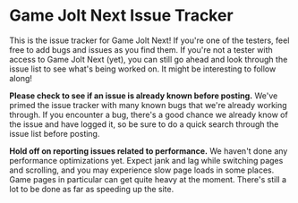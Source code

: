 # Game Jolt Next Issue Tracker

This is the issue tracker for Game Jolt Next! If you're one of the testers, feel free to add bugs and issues as you find them. If you're not a tester with access to Game Jolt Next (yet), you can still go ahead and look through the issue list to see what's being worked on. It might be interesting to follow along!

**Please check to see if an issue is already known before posting.** We've primed the issue tracker with many known bugs that we're already working through. If you encounter a bug, there's a good chance we already know of the issue and have logged it, so be sure to do a quick search through the issue list before posting.

**Hold off on reporting issues related to performance.** We haven't done any performance optimizations yet. Expect jank and lag while switching pages and scrolling, and you may experience slow page loads in some places. Game pages in particular can get quite heavy at the moment. There's still a lot to be done as far as speeding up the site.
